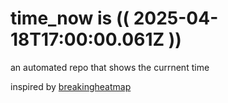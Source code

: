 # time_now is (( 2025-04-18T17:00:00.061Z ))

an automated repo that shows the currnent time

inspired by [breakingheatmap](https://github.com/breakingheatmap/breakingheatmap)